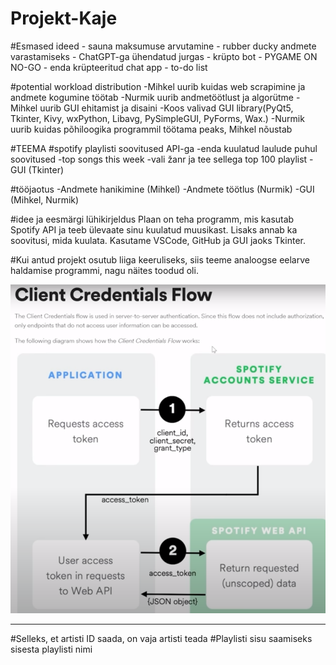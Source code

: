 # Projekt-Kaje

#Esmased ideed
    - sauna maksumuse arvutamine
    - rubber ducky andmete varastamiseks
    - ChatGPT-ga ühendatud jurgas
    - krüpto bot
    - PYGAME ON NO-GO
    - enda krüpteeritud chat app
    - to-do list


#potential workload distribution
    -Mihkel uurib kuidas web scrapimine ja andmete kogumine töötab
    -Nurmik uurib andmetöötlust ja algorütme
    -Mihkel uurib GUI ehitamist ja disaini
    -Koos valivad GUI library(PyQt5, Tkinter, Kivy, wxPython, Libavg, PySimpleGUI, PyForms, Wax.)
    -Nurmik uurib kuidas põhiloogika programmil töötama peaks, Mihkel nõustab


#TEEMA
#spotify playlisti soovitused API-ga
    -enda kuulatud laulude puhul soovitused
    -top songs this week
    -vali žanr ja tee sellega top 100 playlist
    -GUI (Tkinter)


#tööjaotus
    -Andmete hanikimine (Mihkel)
    -Andmete töötlus (Nurmik)
    -GUI (Mihkel, Nurmik)

#idee ja eesmärgi lühikirjeldus
Plaan on teha programm, mis kasutab Spotify API ja teeb ülevaate sinu kuulatud muusikast. Lisaks annab ka soovitusi, mida kuulata. Kasutame VSCode, GitHub ja GUI jaoks Tkinter. 

#Kui antud projekt osutub liiga keeruliseks, siis teeme analoogse eelarve haldamise programmi, nagu näites toodud oli.

![Alt text](image.png)




-----------------------------------------------------
#Selleks, et artisti ID saada, on vaja artisti teada
#Playlisti sisu saamiseks sisesta playlisti nimi